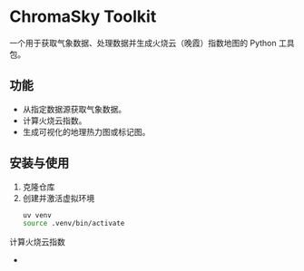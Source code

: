 # ChromaSky Toolkit

一个用于获取气象数据、处理数据并生成火烧云（晚霞）指数地图的 Python 工具包。

## 功能
- 从指定数据源获取气象数据。
- 计算火烧云指数。
- 生成可视化的地理热力图或标记图。

## 安装与使用

1. 克隆仓库
2. 创建并激活虚拟环境
   ```bash
   uv venv
   source .venv/bin/activate


计算火烧云指数

- 